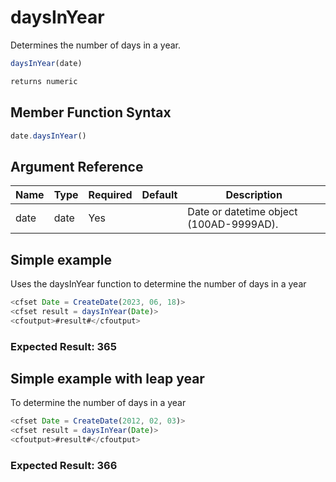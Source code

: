 # daysInYear

Determines the number of days in a year.

```javascript
daysInYear(date)
```

```javascript
returns numeric
```

## Member Function Syntax

```javascript
date.daysInYear()
```

## Argument Reference

| Name | Type | Required | Default | Description |
| --- | --- | --- | --- | --- |
| date | date | Yes |  | Date or datetime object (100AD-9999AD). |

## Simple example

Uses the daysInYear function to determine the number of days in a year

```javascript
<cfset Date = CreateDate(2023, 06, 18)>
<cfset result = daysInYear(Date)>
<cfoutput>#result#</cfoutput>
```

### Expected Result: 365

## Simple example with leap year

To determine the number of days in a year

```javascript
<cfset Date = CreateDate(2012, 02, 03)>
<cfset result = daysInYear(Date)>
<cfoutput>#result#</cfoutput>
```

### Expected Result: 366

